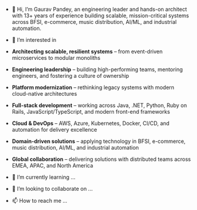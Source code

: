 - 👋 Hi, I’m Gaurav Pandey, an engineering leader and hands-on architect with 13+ years of experience building scalable, mission-critical systems across BFSI, e-commerce, music distribution, AI/ML, and industrial automation.
-  👀 I’m interested in

- **Architecting scalable, resilient systems** – from event-driven microservices to modular monoliths  
- **Engineering leadership** – building high-performing teams, mentoring engineers, and fostering a culture of ownership  
- **Platform modernization** – rethinking legacy systems with modern cloud-native architectures  
- **Full-stack development** – working across Java, .NET, Python, Ruby on Rails, JavaScript/TypeScript, and modern front-end frameworks  
- **Cloud & DevOps** – AWS, Azure, Kubernetes, Docker, CI/CD, and automation for delivery excellence  
- **Domain-driven solutions** – applying technology in BFSI, e-commerce, music distribution, AI/ML, and industrial automation  
- **Global collaboration** – delivering solutions with distributed teams across EMEA, APAC, and North America  


- 🌱 I’m currently learning ...
- 💞️ I’m looking to collaborate on ...
- 📫 How to reach me ...

<!---
gaurav-devxp/gaurav-devxp is a ✨ special ✨ repository because its `README.md` (this file) appears on your GitHub profile.
You can click the Preview link to take a look at your changes.
--->
